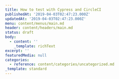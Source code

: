 ```yaml
---
title: How to test with Cypress and CircleCI
publishedAt: '2019-04-03T02:47:23.000Z'
updatedAt: '2019-04-03T02:47:23.000Z'
menu: content/menus/main.md
header: content/headers/main.md
status: draft
body:
  - content: ''
    _template: richText
excerpt: ''
featuredMedia: null
categories:
  - reference: content/categories/uncategorized.md
_template: standard
---
```



